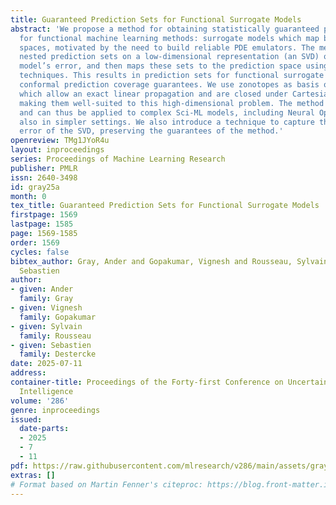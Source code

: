 ```yaml
---
title: Guaranteed Prediction Sets for Functional Surrogate Models
abstract: 'We propose a method for obtaining statistically guaranteed prediction sets
  for functional machine learning methods: surrogate models which map between function
  spaces, motivated by the need to build reliable PDE emulators. The method constructs
  nested prediction sets on a low-dimensional representation (an SVD) of the surrogate
  model’s error, and then maps these sets to the prediction space using set-propagation
  techniques. This results in prediction sets for functional surrogate models with
  conformal prediction coverage guarantees. We use zonotopes as basis of the set construction,
  which allow an exact linear propagation and are closed under Cartesian products,
  making them well-suited to this high-dimensional problem. The method is model agnostic
  and can thus be applied to complex Sci-ML models, including Neural Operators, but
  also in simpler settings. We also introduce a technique to capture the truncation
  error of the SVD, preserving the guarantees of the method.'
openreview: TMg1JYoR4u
layout: inproceedings
series: Proceedings of Machine Learning Research
publisher: PMLR
issn: 2640-3498
id: gray25a
month: 0
tex_title: Guaranteed Prediction Sets for Functional Surrogate Models
firstpage: 1569
lastpage: 1585
page: 1569-1585
order: 1569
cycles: false
bibtex_author: Gray, Ander and Gopakumar, Vignesh and Rousseau, Sylvain and Destercke,
  Sebastien
author:
- given: Ander
  family: Gray
- given: Vignesh
  family: Gopakumar
- given: Sylvain
  family: Rousseau
- given: Sebastien
  family: Destercke
date: 2025-07-11
address:
container-title: Proceedings of the Forty-first Conference on Uncertainty in Artificial
  Intelligence
volume: '286'
genre: inproceedings
issued:
  date-parts:
  - 2025
  - 7
  - 11
pdf: https://raw.githubusercontent.com/mlresearch/v286/main/assets/gray25a/gray25a.pdf
extras: []
# Format based on Martin Fenner's citeproc: https://blog.front-matter.io/posts/citeproc-yaml-for-bibliographies/
---
```

